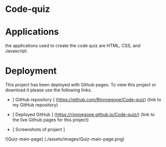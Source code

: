 # Code-quiz

# Applications
the applications used to create the code quiz are HTML, CSS, and Javascript.

# Deployment 
This project has been deployed with Github pages.
To view this project or download it please use the following links.

* [ GitHub repository ] (https://github.com/Rinnnegone/Code-quiz) (link to my GitHub repository)

* [ Deployed GitHub ] (https://rinnnegone.github.io/Code-quiz/)
(link to the live Github pages for this project)

* [ Screenshots of project ]

![Quiz-main-page] (./assets/images/Quiz-main-page.png)
